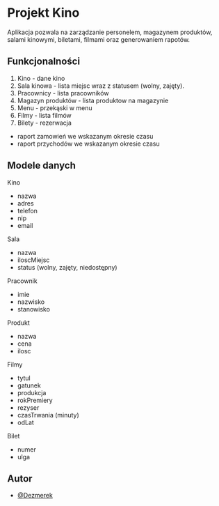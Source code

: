 # Projekt Kino
Aplikacja pozwala na zarządzanie personelem, magazynem produktów, salami kinowymi, biletami, filmami oraz generowaniem rapotów.

## Funkcjonalności
1. Kino - dane kino
2. Sala kinowa - lista miejsc wraz z statusem (wolny, zajęty).
3. Pracownicy - lista pracowników
4. Magazyn produktów - lista produktow na magazynie
5. Menu - przekąski w menu 
6. Filmy - lista filmów
7. Bilety - rezerwacja

- raport zamowień we wskazanym okresie czasu
- raport przychodów we wskazanym okresie czasu

## Modele danych

Kino
- nazwa
- adres
- telefon
- nip
- email

Sala
- nazwa
- iloscMiejsc
- status (wolny, zajęty, niedostępny)

Pracownik
- imie
- nazwisko
- stanowisko

Produkt
- nazwa
- cena
- ilosc

Filmy
- tytul
- gatunek
- produkcja
- rokPremiery
- rezyser
- czasTrwania (minuty)
- odLat

Bilet
- numer
- ulga

## Autor
- [@Dezmerek](https://www.github.com/Dezmerek)


